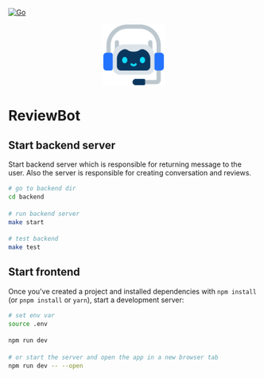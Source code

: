 [![Go](https://github.com/ganeshdipdumbare/reviewbot/actions/workflows/go.yml/badge.svg)](https://github.com/ganeshdipdumbare/reviewbot/actions/workflows/go.yml)

<p align="center">
<img src="https://github.com/ganeshdipdumbare/reviewbot/blob/main/static/images/bot.png" width="25%" height="25%">
</p>

# ReviewBot

## Start backend server

Start backend server which is responsible for returning message to the user.
Also the server is responsible for creating conversation and reviews.

```bash
# go to backend dir
cd backend

# run backend server
make start

# test backend
make test
```

## Start frontend

Once you've created a project and installed dependencies with `npm install` (or `pnpm install` or `yarn`), start a development server:

```bash
# set env var
source .env

npm run dev

# or start the server and open the app in a new browser tab
npm run dev -- --open
```
